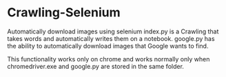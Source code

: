 # Crawling-Selenium
Automatically download images using selenium
index.py is a Crawling that takes words and automatically writes them on a notebook.
google.py has the ability to automatically download images that Google wants to find.

This functionality works only on chrome and works normally only when chromedriver.exe and google.py are stored in the same folder. 
